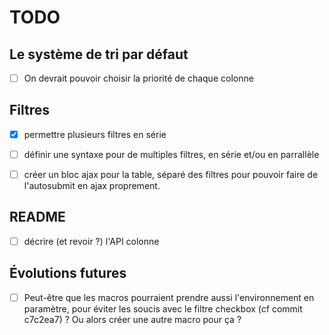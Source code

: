 
TODO
====

## Le système de tri par défaut

- [ ] On devrait pouvoir choisir la priorité de chaque colonne

## Filtres

- [x] permettre plusieurs filtres en série
- [ ] définir une syntaxe pour de multiples filtres, en série et/ou en parrallèle
- [ ] créer un bloc ajax pour la table, séparé des filtres pour pouvoir faire de l'autosubmit en ajax proprement.


## README

- [ ] décrire (et revoir ?) l'API colonne

## Évolutions futures

- [ ] Peut-être que les macros pourraient prendre aussi l'environnement en paramètre, pour éviter les soucis avec le filtre checkbox (cf commit c7c2ea7) ? Ou alors créer une autre macro pour ça ?
